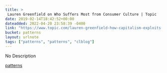 ```yaml
---
title: > 
 Lauren Greenfield on Who Suffers Most from Consumer Culture | Topic
date: 2019-02-14T18:42:52+00:00
dateadded: 2022-04-20 23:58:39 -0400
link: "https://www.topic.com/lauren-greenfield-how-capitalism-exploits-insecurities"
bucket: patterns
layout: urlnote
tags: ["patterns", "patterns", "clblog"]
--- 
```

No Description
 <!-- end excerpt --> 
<div class='bucket'><a class='internal-link' href='/buckets/patterns'>patterns</a></div> 
